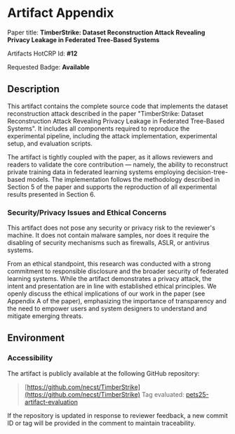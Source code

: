 # Artifact Appendix

Paper title: **TimberStrike: Dataset Reconstruction Attack Revealing Privacy Leakage in Federated Tree-Based Systems**

Artifacts HotCRP Id: **#12**

Requested Badge: **Available**

## Description

This artifact contains the complete source code that implements the dataset reconstruction attack described in the paper "TimberStrike: Dataset Reconstruction Attack Revealing Privacy Leakage in Federated Tree-Based Systems". It includes all components required to reproduce the experimental pipeline, including the attack implementation, experimental setup, and evaluation scripts.

The artifact is tightly coupled with the paper, as it allows reviewers and readers to validate the core contribution — namely, the ability to reconstruct private training data in federated learning systems employing decision-tree-based models. The implementation follows the methodology described in Section 5 of the paper and supports the reproduction of all experimental results presented in Section 6.

### Security/Privacy Issues and Ethical Concerns

This artifact does not pose any security or privacy risk to the reviewer's machine. It does not contain malware samples, nor does it require the disabling of security mechanisms such as firewalls, ASLR, or antivirus systems.

From an ethical standpoint, this research was conducted with a strong commitment to responsible disclosure and the broader security of federated learning systems. While the artifact demonstrates a privacy attack, the intent and presentation are in line with established ethical principles. We openly discuss the ethical implications of our work in the paper (see Appendix A of the paper), emphasizing the importance of transparency and the need to empower users and system designers to understand and mitigate emerging threats.

## Environment

### Accessibility

The artifact is publicly available at the following GitHub repository:

> [https://github.com/necst/TimberStrike](https://github.com/necst/TimberStrike)
> Tag evaluated: [pets25-artifact-evaluation](https://github.com/necst/TimberStrike/tree/pets25-artifact-evaluation)

If the repository is updated in response to reviewer feedback, a new commit ID or tag will be provided in the comment to maintain traceability.
